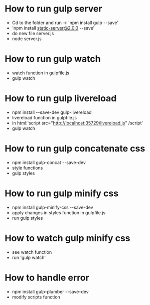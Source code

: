 # How to run gulp server

- Cd to the folder and run -> 'npm install gulp --save'
- 'npm install static-server@2.0.0 --save'
- do new file server.js
- node server.js

# How to run gulp watch

- watch function in gulpfile.js
- gulp watch

# How to run gulp livereload

- npm install --save-dev gulp-livereload
- livereload function in gulpfile.js
- in html:'script src="<http://localhost:35729/livereload.js>" /script'
- gulp watch

# How to run gulp concatenate css

- npm install gulp-concat --save-dev
- style functions
- gulp styles

# How to run gulp minify css

- npm install gulp-minify-css --save-dev
- apply changes in styles function in gulpfile.js
- run gulp styles

# How to watch gulp minify css

- see watch function
- run 'gulp watch'

# How to handle error

- npm install gulp-plumber --save-dev
- modify scripts function 
